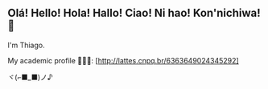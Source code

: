 ## Olá! Hello! Hola! Hallo! Ciao! Ni hao! Kon'nichiwa! 👋

I'm Thiago.

My academic profile 🧑🏼‍🎓: [http://lattes.cnpq.br/6363649024345292]

ヾ(⌐■_■)ノ♪
